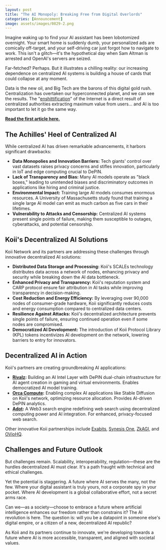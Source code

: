 ```yaml
---
layout: post
title: "The AI Monopoly: Breaking Free from Digital Overlords"
categories: [Announcement]
image: assets/images/0829-2.png
---
```


Imagine waking up to find your AI assistant has been lobotomized overnight. Your smart home is suddenly dumb, your personalized ads are comically off-target, and your self-driving car just forgot how to navigate to work. This isn't a glitch—it's the hypothetical day when Sam Altman is arrested and OpenAI's servers are seized.

Far-fetched? Perhaps. But it illustrates a chilling reality: our increasing dependence on centralized AI systems is building a house of cards that could collapse at any moment.

Data is the new oil, and Big Tech are the barons of this digital gold rush. Centralization has overtaken our hyperconnected planet, and we can see the results. The "[enshittification](https://www.ft.com/content/6fb1602d-a08b-4a8c-bac0-047b7d64aba5)" of the Internet is a direct result of centralized authorities extracting maximum value from users... and AI is too important to let it go the same way.

**[Read the first article here.](https://www.koii.network/blog/Decentralizing-AI/)**

## The Achilles' Heel of Centralized AI

While centralized AI has driven remarkable advancements, it harbors significant drawbacks:

- **Data Monopolies and Innovation Barriers:** Tech giants' control over vast datasets raises privacy concerns and stifles innovation, particularly in IoT and edge computing crucial to DePIN.
- **Lack of Transparency and Bias:** Many AI models operate as "black boxes," leading to unintended biases and discriminatory outcomes in applications like hiring and criminal justice.
- **Environmental Impact:** Training large AI models consumes enormous resources. A University of Massachusetts study found that training a single large AI model can emit as much carbon as five cars in their lifetimes.
- **Vulnerability to Attacks and Censorship:** Centralized AI systems present single points of failure, making them susceptible to outages, cyberattacks, and potential censorship.

## Koii's Decentralized AI Solutions

Koii Network and its partners are addressing these challenges through innovative decentralized AI solutions:

- **Distributed Data Storage and Processing:** Koii's SCALEs technology distributes data across a network of nodes, enhancing privacy and security while breaking down the AI data bottleneck.
- **Enhanced Privacy and Transparency:** Koii's reputation system and CARP protocol ensure fair attribution in AI tasks while improving transparency in decision-making.
- **Cost Reduction and Energy Efficiency:** By leveraging over 90,000 nodes of consumer-grade hardware, Koii significantly reduces costs and energy consumption compared to centralized data centers.
- **Resilience Against Attacks:** Koii's decentralized architecture prevents single points of failure, ensuring continued operation even if some nodes are compromised.
- **Democratized AI Development:** The introduction of Koii Protocol Library (KPL) tokens incentivizes AI development on the network, lowering barriers to entry for innovators.

## Decentralized AI in Action

Koii's partners are creating groundbreaking AI applications:

- **[Rivalz](https://rivalz.ai/):** Building an AI Intel Layer with DePIN dual-chain infrastructure for AI agent creation in gaming and virtual environments. Enables democratized AI model training.
- **[Orca Compute](https://www.orcacompute.com/):** Enabling complex AI applications like Stable Diffusion on Koii's network, optimizing resource allocation. Provides AI-driven DePIN analytics.
- **[Adot](https://www.a.xyz/):** A Web3 search engine redefining web search using decentralized computing power and AI integration. For enhanced, privacy-focused web search.

Other innovative Koii partnerships include [Exabits](https://exabits.ai/), [Synesis One](https://www.synesis.one/), [ZkAGI](https://www.zkagi.ai/), and [OVioHQ](https://outlierventures.io/).

## Challenges and Future Outlook

But challenges remain. Scalability, interoperability, regulation—these are the hurdles decentralized AI must clear. It's a path fraught with technical and ethical challenges.

Yet the potential is staggering. A future where AI serves the many, not the few. Where your digital assistant is truly yours, not a corporate spy in your pocket. Where AI development is a global collaborative effort, not a secret arms race.

Can we—as a society—choose to embrace a future where artificial intelligence enhances our freedom rather than constrains it? The AI revolution is here. The question is: will you be a datapoint in someone else's digital empire, or a citizen of a new, decentralized AI republic?

As Koii and its partners continue to innovate, we're developing towards a future where AI is more accessible, transparent, and aligned with societal values.
